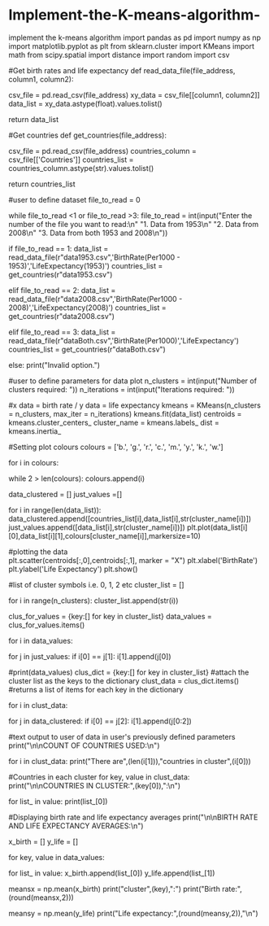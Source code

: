 # Implement-the-K-means-algorithm-
implement the k-means algorithm 
import pandas as pd
import numpy as np
import matplotlib.pyplot as plt
from sklearn.cluster import KMeans
import math
from scipy.spatial import distance
import random
import csv

#Get birth rates and life expectancy
def read_data_file(file_address, column1, column2):
    
   csv_file = pd.read_csv(file_address)
   xy_data = csv_file[[column1, column2]]
   data_list = xy_data.astype(float).values.tolist()
    
   return data_list

#Get countries
def get_countries(file_address):
    
   csv_file = pd.read_csv(file_address)
   countries_column = csv_file[['Countries']]
   countries_list = countries_column.astype(str).values.tolist()
    
   return countries_list


#user to define dataset
file_to_read = 0

while file_to_read <1 or file_to_read >3:
    file_to_read = int(input("Enter the number of the file you want to read:\n"
                             "1. Data from 1953\n"
                             "2. Data from 2008\n"
                             "3. Data from both 1953 and 2008\n"))
    
   if file_to_read == 1:
       data_list = read_data_file(r"data1953.csv",'BirthRate(Per1000 - 1953)','LifeExpectancy(1953)')
       countries_list = get_countries(r"data1953.csv")
        
   elif file_to_read == 2:
       data_list = read_data_file(r"data2008.csv",'BirthRate(Per1000 - 2008)','LifeExpectancy(2008)')
       countries_list = get_countries(r"data2008.csv")
        
   elif file_to_read == 3:
       data_list = read_data_file(r"dataBoth.csv",'BirthRate(Per1000)','LifeExpectancy')
       countries_list = get_countries(r"dataBoth.csv")
        
   else:
       print("Invalid option.")


#user to define parameters for data plot
n_clusters = int(input("Number of clusters required: "))
n_iterations = int(input("Iterations required: "))

#x data = birth rate / y data = life expectancy
kmeans = KMeans(n_clusters = n_clusters, max_iter = n_iterations) 
kmeans.fit(data_list)
centroids = kmeans.cluster_centers_
cluster_name = kmeans.labels_
dist = kmeans.inertia_


#Setting plot colours
colours =  ['b.', 'g.', 'r.', 'c.', 'm.', 'y.', 'k.', 'w.']

for i in colours:
    
   while 2 > len(colours):
       colours.append(i)
        
data_clustered = []
just_values =[]


for i in range(len(data_list)): 
    data_clustered.append([countries_list[i],data_list[i],str(cluster_name[i])])     
    just_values.append([data_list[i],str(cluster_name[i])])
    plt.plot(data_list[i][0],data_list[i][1],colours[cluster_name[i]],markersize=10)


#plotting the data   
plt.scatter(centroids[:,0],centroids[:,1], marker = "X")
plt.xlabel('BirthRate')
plt.ylabel('Life Expectancy')
plt.show()


#list of cluster symbols i.e. 0, 1, 2 etc
cluster_list = []

for i in range(n_clusters):
    cluster_list.append(str(i))

clus_for_values = {key:[] for key in cluster_list}
data_values = clus_for_values.items()

for i in data_values:
    
   for j in just_values:
       if i[0] == j[1]: 
           i[1].append(j[0])

            
#print(data_values)
clus_dict = {key:[] for key in cluster_list} #attach the cluster list as the keys to the dictionary
clust_data = clus_dict.items() #returns a list of items for each key in the dictionary

for i in clust_data:
    
   for j in data_clustered:
       if i[0] == j[2]: 
           i[1].append(j[0:2])


#text output to user of data in user's previously defined parameters
print("\n\nCOUNT OF COUNTRIES USED:\n")

for i in clust_data:
    print("There are",(len(i[1])),"countries in cluster",(i[0]))


#Countries in each cluster
for key, value in clust_data: 
    print("\n\nCOUNTRIES IN CLUSTER:",(key[0]),":\n")
    
   for list_ in value:
       print(list_[0])


#Displaying birth rate and life expectancy averages
print("\n\nBIRTH RATE AND LIFE EXPECTANCY AVERAGES:\n")

x_birth = []
y_life = []

for key, value in data_values:
    
   for list_ in value:
       x_birth.append(list_[0])
       y_life.append(list_[1])
        
   meansx = np.mean(x_birth)
   print("cluster",(key),":")
   print("Birth rate:",(round(meansx,2)))
    
   meansy = np.mean(y_life)
   print("Life expectancy:",(round(meansy,2)),"\n")
  


